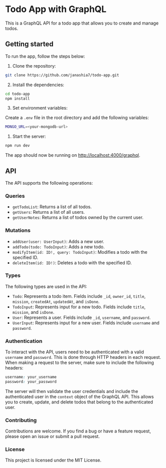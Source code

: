 # Todo App with GraphQL

This is a GraphQL API for a todo app that allows you to create and manage todos.

## Getting started

To run the app, follow the steps below:

 1. Clone the repository:

```bash
git clone https://github.com/janashia7/todo-app.git
```

2. Install the dependencies:

```bash
cd todo-app
npm install
```

3. Set environment variables:

Create a `.env` file in the root directory and add the following variables:

```bash
MONGO_URL=<your-mongodb-url>
```

1. Start the server:

```bash
npm run dev
```

The app should now be running on [http://localhost:4000/graphql](http://localhost:4000/graphql).

## API

The API supports the following operations:

### Queries

- `getTodoList`: Returns a list of all todos.
- `getUsers`: Returns a list of all users.
- `getUserNotes`: Returns a list of todos owned by the current user.

### Mutations

- `addUser(user: UserInput)`: Adds a new user.
- `addTodo(todo: TodoInput)`: Adds a new todo.
- `modifyItem(id: ID!, query: TodoInput)`: Modifies a todo with the specified ID.
- `deleteItem(id: ID!)`: Deletes a todo with the specified ID.

### Types

The following types are used in the API:

- `Todo`: Represents a todo item. Fields include `_id`, `owner_id`, `title`, `mission`, `createdAt`, `updatedAt`, and `isDone`.
- `TodoInput`: Represents input for a new todo. Fields include `title`, `mission`, and `isDone`.
- `User`: Represents a user. Fields include `_id`, `username`, and `password`.
- `UserInput`: Represents input for a new user. Fields include `username` and `password`.

### Authentication

To interact with the API, users need to be authenticated with a valid `username` and `password`. This is done through HTTP headers in each request. When making a request to the server, make sure to include the following headers:

```css
username: your_username
password: your_password
```

The server will then validate the user credentials and include the authenticated user in the `context` object of the GraphQL API. This allows you to create, update, and delete todos that belong to the authenticated user.

### Contributing

Contributions are welcome. If you find a bug or have a feature request, please open an issue or submit a pull request.

### License

This project is licensed under the MIT License.
